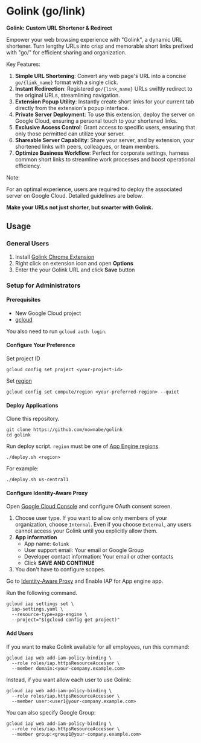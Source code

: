 # Golink (go/link)

**Golink: Custom URL Shortener & Redirect**

Empower your web browsing experience with "Golink", a dynamic URL shortener. Turn lengthy URLs into crisp and memorable short links prefixed with "go/" for efficient sharing and organization.

Key Features:

1. **Simple URL Shortening**: Convert any web page's URL into a concise `go/{link_name}` format with a single click.
2. **Instant Redirection**: Registered `go/{link_name}` URLs swiftly redirect to the original URLs, streamlining navigation.
3. **Extension Popup Utility**: Instantly create short links for your current tab directly from the extension's popup interface.
4. **Private Server Deployment**: To use this extension, deploy the server on Google Cloud, ensuring a personal touch to your shortened links.
5. **Exclusive Access Control**: Grant access to specific users, ensuring that only those permitted can utilize your server.
6. **Shareable Server Capability**: Share your server, and by extension, your shortened links with peers, colleagues, or team members.
7. **Optimize Business Workflow**: Perfect for corporate settings, harness common short links to streamline work processes and boost operational efficiency.

Note:

For an optimal experience, users are required to deploy the associated server on Google Cloud. Detailed guidelines are below.

**Make your URLs not just shorter, but smarter with Golink.**

## Usage

### General Users

1. Install [Golink Chrome Extension]()
2. Right click on extension icon and open **Options**
3. Enter the your Golink URL and click **Save** button

### Setup for Administrators

#### Prerequisites

- New Google Cloud project
- [gcloud](https://cloud.google.com/sdk/docs/install)

You also need to run `gcloud auth login`.

#### Configure Your Preference

Set project ID

```shell
gcloud config set project <your-project-id>
```

Set [region](https://cloud.google.com/about/locations#region)

```shell
gcloud config set compute/region <your-preferred-region> --quiet
```

#### Deploy Applications

Clone this repository.

```shell
git clone https://github.com/nownabe/golink
cd golink
```

Run deploy script. `region` must be one of [App Engine regions](https://cloud.google.com/about/locations#region).

```shell
./deploy.sh <region>
```

For example:

```shell
./deploy.sh us-central1
```

#### Configure Identity-Aware Proxy

Open [Google Cloud Console](https://console.cloud.google.com/apis/credentials/consent) and configure OAuth consent screen.

1. Choose user type. If you want to allow only members of your organization, choose `Internal`. Even if you choose `External`, any users cannot access your Golink until you explicitly allow them.
2. **App information**
    * App name: `Golink`
    * User support email: Your email or Google Group
    * Developer contact information: Your email or other contacts
    * Click **SAVE AND CONTINUE**
3. You don't have to configure scopes.

Go to [Identity-Aware Proxy](https://console.cloud.google.com/security/iap) and Enable IAP for App engine app.

Run the following command.

```shell
gcloud iap settings set \
  iap-settings.yaml \
  --resource-type=app-engine \
  --project="$(gcloud config get project)"
```

#### Add Users

If you want to make Golink available for all employees, run this command:

```shell
gcloud iap web add-iam-policy-binding \
  --role roles/iap.httpsResourceAccessor \
  --member domain:<your-company.example.com>
```

Instead, if you want allow each user to use Golink:

```shell
gcloud iap web add-iam-policy-binding \
  --role roles/iap.httpsResourceAccessor \
  --member user:<user1@your-company.example.com>
```

You can also specify Google Group:

```shell
gcloud iap web add-iam-policy-binding \
  --role roles/iap.httpsResourceAccessor \
  --member group:<group1@your-company.example.com>
```
